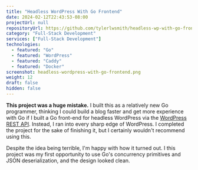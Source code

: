```yaml
---
title: "Headless WordPress With Go Frontend"
date: 2024-02-12T22:43:53-08:00
projectUrl: null
repositoryUrl: https://github.com/tylerlwsmith/headless-wp-with-go-frontend
category: "Full-Stack Development"
services: ["Full-Stack Development"]
technologies:
  - featured: "Go"
  - featured: "WordPress"
  - featured: "Caddy"
  - featured: "Docker"
screenshot: headless-wordpress-with-go-frontend.png
weight: 12
draft: false
hidden: false
---
```


**This project was a huge mistake.** I built this as a relatively new Go programmer, thinking I could build a blog faster and get more experience with Go if I built a Go front-end for headless WordPress via the [WordPress REST API](https://developer.wordpress.org/rest-api/). Instead, I ran into every sharp edge of WordPress. I completed the project for the sake of finishing it, but I certainly wouldn't recommend using this.

Despite the idea being terrible, I'm happy with how it turned out. I this project was my first opportunity to use Go's concurrency primitives and JSON deserialization, and the design looked clean.
